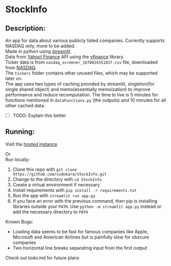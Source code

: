 # StockInfo

## Description:
An app for data about various publicly listed companies. Currently supports NASDAQ only, more to be added.  
Made in python using [streamlit](https://streamlit.io/).  
Data from [Yahoo! Finance](https://finance.yahoo.com/) API using the [yfinance](https://pypi.org/project/yfinance/) library.  
Ticker data is from `nasdaq_screener_1670824351837.csv` file, downloaded from [NASDAQ](https://www.nasdaq.com/market-activity/stocks/screener).  
The `tickers` folder contains other unused files, which may be supported later on.  
The app uses two types of caching provided by streamlit, singleton(for single shared object) and memo(essentially memoization) to improve performance and reduce recomputation.  The time to live is 5 minutes for functions mentioned in `dataFunctions.py` (the outputs) and 10 minutes for all other cached data.   
- [ ] TODO: Explain this better  

## Running:
Visit the [hosted instance]()  

Or  
Run locally:  
1. Clone this repo with `git clone https://github.com/sudokara/StockInfo.git`  
2. Change to the directory with `cd StockInfo`  
3. Create a virtual environment if necessary  
4. Install requirements with `pip install -r requirements.txt`  
5. Run the app with `streamlit run app.py`  
6. If you face an error with the previous command, then pip is installing libraries outside your `PATH`. Use `python -m streamlit app.py` instead or add the necessary directory to `PATH`  


Known Bugs:  
- Loading data seems to be fast for famous companies like Apple, Microsoft and American Airlines but is painfully slow for obscure companies  
- Two horizontal line breaks separating input from the first output  

Check out todo.md for future plans  